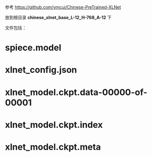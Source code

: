 
参考 https://github.com/ymcui/Chinese-PreTrained-XLNet

放到根目录 **chinese_xlnet_base_L-12_H-768_A-12** 下

文件包括：
# spiece.model
# xlnet_config.json
# xlnet_model.ckpt.data-00000-of-00001
# xlnet_model.ckpt.index
# xlnet_model.ckpt.meta
